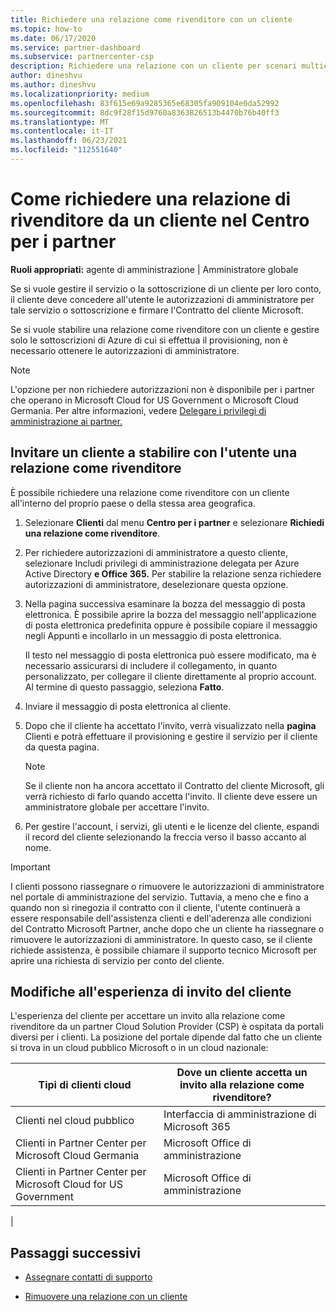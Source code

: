 ```yaml
---
title: Richiedere una relazione come rivenditore con un cliente
ms.topic: how-to
ms.date: 06/17/2020
ms.service: partner-dashboard
ms.subservice: partnercenter-csp
description: Richiedere una relazione con un cliente per scenari multicanale multi-partner o se è necessario ripristinare i privilegi di amministratore delegato per un cliente.
author: dineshvu
ms.author: dineshvu
ms.localizationpriority: medium
ms.openlocfilehash: 83f615e69a9285365e68305fa909104e0da52992
ms.sourcegitcommit: 8dc9f28f15d9760a8363826513b4470b76b40ff3
ms.translationtype: MT
ms.contentlocale: it-IT
ms.lasthandoff: 06/23/2021
ms.locfileid: "112551640"
---
```

# <a name="how-to-request-a-reseller-relationship-from-a-customer-in-partner-center"></a>Come richiedere una relazione di rivenditore da un cliente nel Centro per i partner

**Ruoli appropriati:** agente di amministrazione | Amministratore globale

Se si vuole gestire il servizio o la sottoscrizione di un cliente per loro conto, il cliente deve concedere all'utente le autorizzazioni di amministratore per tale servizio o sottoscrizione e firmare l'Contratto del cliente Microsoft.

Se si vuole stabilire una relazione come rivenditore con un cliente e gestire solo le sottoscrizioni di Azure di cui si effettua il provisioning, non è necessario ottenere le autorizzazioni di amministratore.

>[!NOTE] 
>L'opzione per non richiedere autorizzazioni non è disponibile per i partner che operano in Microsoft Cloud for US Government o Microsoft Cloud Germania. Per altre informazioni, vedere [Delegare i privilegi di amministrazione ai partner.](customers-revoke-admin-privileges.md)

## <a name="invite-a-customer-to-establish-a-reseller-relationship-with-you"></a>Invitare un cliente a stabilire con l'utente una relazione come rivenditore

È possibile richiedere una relazione come rivenditore con un cliente all'interno del proprio paese o della stessa area geografica.

1. Selezionare **Clienti** dal menu **Centro per i partner** e selezionare **Richiedi una relazione come rivenditore**.

2. Per richiedere autorizzazioni di amministratore a questo cliente, selezionare Includi privilegi di amministrazione delegata per Azure Active Directory **e Office 365.** Per stabilire la relazione senza richiedere autorizzazioni di amministratore, deselezionare questa opzione.

3. Nella pagina successiva esaminare la bozza del messaggio di posta elettronica. È possibile aprire la bozza del messaggio nell'applicazione di posta elettronica predefinita oppure è possibile copiare il messaggio negli Appunti e incollarlo in un messaggio di posta elettronica.

   Il testo nel messaggio di posta elettronica può essere modificato, ma è necessario assicurarsi di includere il collegamento, in quanto personalizzato, per collegare il cliente direttamente al proprio account. Al termine di questo passaggio, seleziona **Fatto**.

4. Inviare il messaggio di posta elettronica al cliente.

5. Dopo che il cliente ha accettato l'invito, verrà visualizzato nella **pagina** Clienti e potrà effettuare il provisioning e gestire il servizio per il cliente da questa pagina.

   > [!NOTE]
   > Se il cliente non ha ancora accettato il Contratto del cliente Microsoft, gli verrà richiesto di farlo quando accetta l'invito. Il cliente deve essere un amministratore globale per accettare l'invito.

6. Per gestire l'account, i servizi, gli utenti e le licenze del cliente, espandi il record del cliente selezionando la freccia verso il basso accanto al nome.

> [!IMPORTANT]  
> I clienti possono riassegnare o rimuovere le autorizzazioni di amministratore nel portale di amministrazione del servizio. Tuttavia, a meno che e fino a quando non si rinegozia il contratto con il cliente, l'utente continuerà a essere responsabile dell'assistenza clienti e dell'aderenza alle condizioni del Contratto Microsoft Partner, anche dopo che un cliente ha riassegnare o rimuovere le autorizzazioni di amministratore. In questo caso, se il cliente richiede assistenza, è possibile chiamare il supporto tecnico Microsoft per aprire una richiesta di servizio per conto del cliente.

## <a name="changes-to-the-customer-invitation-experience"></a>Modifiche all'esperienza di invito del cliente

L'esperienza del cliente per accettare un invito alla relazione come rivenditore da un partner Cloud Solution Provider (CSP) è ospitata da portali diversi per i clienti. La posizione del portale dipende dal fatto che un cliente si trova in un cloud pubblico Microsoft o in un cloud nazionale:

|Tipi di clienti cloud  | Dove un cliente accetta un invito alla relazione come rivenditore? |
|---------|---------
| Clienti nel cloud pubblico | Interfaccia di amministrazione di Microsoft 365 |
| Clienti in Partner Center per Microsoft Cloud Germania | Microsoft Office di amministrazione |
| Clienti in Partner Center per Microsoft Cloud for US Government | Microsoft Office di amministrazione |
|

## <a name="next-steps"></a>Passaggi successivi

- [Assegnare contatti di supporto](assign-support-contacts.md)

- [Rimuovere una relazione con un cliente](remove-a-relationship.md)

